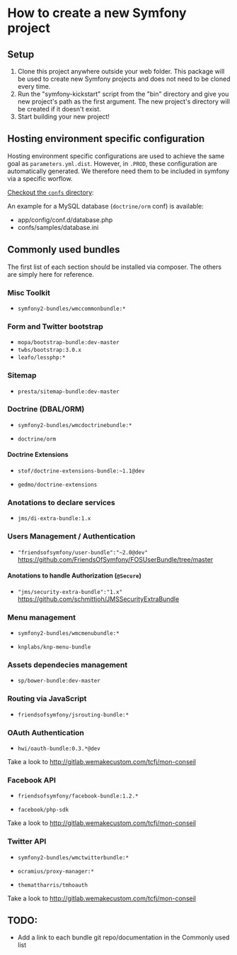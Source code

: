 # How to create a new Symfony project

## Setup

1. Clone this project anywhere outside your web folder. This package will be used to create new Symfony projects and does not need to be cloned every time.
2. Run the "symfony-kickstart" script from the "bin" directory and give you new project's path as the first argument. The new project's directory will be created if it doesn't exist.
3. Start building your new project!

## Hosting environment specific configuration

Hosting environment specific configurations are used to achieve the same goal as
`parameters.yml.dist`. However, in `.PROD`, these configuration are
automatically generated. We therefore need them to be included in symfony via a
specific worflow.

[Checkout the `confs` directory](confs):

An example for a MySQL database (`doctrine/orm` conf) is available:

  * app/config/conf.d/database.php
  * confs/samples/database.ini

## Commonly used bundles

The first list of each section should be installed via composer. The others are
simply here for reference.

### Misc Toolkit

  * `symfony2-bundles/wmccommonbundle:*`

### Form and Twitter bootstrap

  * `mopa/bootstrap-bundle:dev-master`
  * `twbs/bootstrap:3.0.x`
  * `leafo/lessphp:*`

### Sitemap

  * `presta/sitemap-bundle:dev-master`

### Doctrine (DBAL/ORM)

  * `symfony2-bundles/wmcdoctrinebundle:*`

  * `doctrine/orm`

#### Doctrine Extensions

  * `stof/doctrine-extensions-bundle:~1.1@dev`

  * `gedmo/doctrine-extensions`

### Anotations to declare services

  * `jms/di-extra-bundle:1.x`

### Users Management / Authentication

  * `"friendsofsymfony/user-bundle":"~2.0@dev"` https://github.com/FriendsOfSymfony/FOSUserBundle/tree/master

#### Anotations to handle Authorization (`@Secure`)

  * `"jms/security-extra-bundle":"1.x"` https://github.com/schmittjoh/JMSSecurityExtraBundle

### Menu management

  * `symfony2-bundles/wmcmenubundle:*`

  * `knplabs/knp-menu-bundle`

### Assets dependecies management

  * `sp/bower-bundle:dev-master`

### Routing via JavaScript

  * `friendsofsymfony/jsrouting-bundle:*`

### OAuth Authentication

  * `hwi/oauth-bundle:0.3.*@dev`

Take a look to http://gitlab.wemakecustom.com/tcfj/mon-conseil

### Facebook API

  * `friendsofsymfony/facebook-bundle:1.2.*`

  * `facebook/php-sdk`

Take a look to http://gitlab.wemakecustom.com/tcfj/mon-conseil

### Twitter API

  * `symfony2-bundles/wmctwitterbundle:*`
  * `ocramius/proxy-manager:*`

  * `themattharris/tmhoauth`

Take a look to http://gitlab.wemakecustom.com/tcfj/mon-conseil

## TODO:

  * Add a link to each bundle git repo/documentation in the Commonly used list
